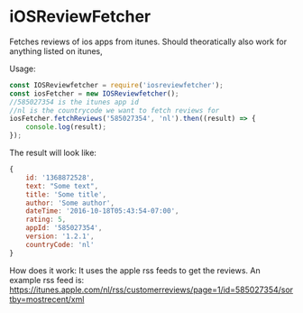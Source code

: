 # iOSReviewFetcher
Fetches reviews of ios apps from itunes. Should theoratically also work for anything listed on itunes,

Usage:

```javascript
const IOSReviewfetcher = require('iosreviewfetcher');
const iosFetcher = new IOSReviewfetcher();
//585027354 is the itunes app id
//nl is the countrycode we want to fetch reviews for
iosFetcher.fetchReviews('585027354', 'nl').then((result) => {
    console.log(result);
});
```

The result will look like:
```javascript
{ 
    id: '1368872528',
    text: "Some text",
    title: 'Some title',
    author: 'Some author',
    dateTime: '2016-10-18T05:43:54-07:00',
    rating: 5,
    appId: '585027354',
    version: '1.2.1',
    countryCode: 'nl' 
}
```

How does it work:
It uses the apple rss feeds to get the reviews.
An example rss feed is: https://itunes.apple.com/nl/rss/customerreviews/page=1/id=585027354/sortby=mostrecent/xml